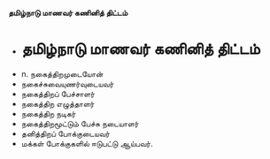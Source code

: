 **தமிழ்நாடு மாணவர் கணினித் திட்டம்**
- # தமிழ்நாடு மாணவர் கணினித் திட்டம்
- n. நகைத்திறமுடையோன்
- நகைச்சுவையுணர்வுடையவர்
- நகைத்திறப் பேச்சாளர்
- நகைத்திற எழுத்தாளர்
- நகைத்திற நடிகர்
- நகைத்திறமூட்டும் பேச்சு நடையாளர்
- தனித்திறப் போக்குடையவர்
- மக்கள் போக்குகளில் ஈடுபட்டு ஆய்பவர்.

